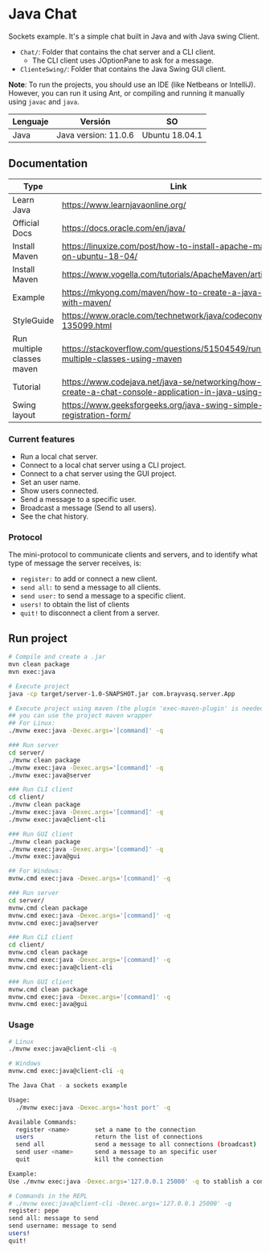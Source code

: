# Java Chat
Sockets example. It's a simple chat built in Java and with Java swing Client.

- `Chat/`: Folder that contains the chat server and a CLI client.
  -  The CLI client uses JOptionPane to ask for a message.
- `ClienteSwing/`: Folder that contains the Java Swing GUI client.

**Note**: To run the projects, you should use an IDE (like Netbeans or IntelliJ). However, you can run it using Ant, or compiling and running it manually using `javac` and `java`.

| Lenguaje | Versión              | SO             |
| -------- | -------------------- | -------------- |
| Java     | Java version: 11.0.6 | Ubuntu 18.04.1 |

## Documentation

| Type                       | Link                                                         |
| -------------------------- | ------------------------------------------------------------ |
| Learn Java                 | https://www.learnjavaonline.org/                             |
| Official Docs              | https://docs.oracle.com/en/java/                             |
| Install Maven              | https://linuxize.com/post/how-to-install-apache-maven-on-ubuntu-18-04/ |
| Install Maven              | https://www.vogella.com/tutorials/ApacheMaven/article.html   |
| Example                    | https://mkyong.com/maven/how-to-create-a-java-project-with-maven/ |
| StyleGuide                 | https://www.oracle.com/technetwork/java/codeconventions-135099.html |
| Run multiple classes maven | https://stackoverflow.com/questions/51504549/run-multiple-classes-using-maven |
| Tutorial                   | https://www.codejava.net/java-se/networking/how-to-create-a-chat-console-application-in-java-using-socket |
| Swing layout               | https://www.geeksforgeeks.org/java-swing-simple-user-registration-form/ |

### Current features
- Run a local chat server.
- Connect to a local chat server using a CLI project.
- Connect to a chat server using the GUI project.
- Set an user name.
- Show users connected.
- Send a message to a specific user.
- Broadcast a message (Send to all users).
- See the chat history.

### Protocol
The mini-protocol to communicate clients and servers, and to identify what type of message the server receives, is:
- `register:` to add or connect a new client.
- `send all:` to send a message to all clients.
- `send user:` to send a message to a specific client.
- `users!` to obtain the list of clients
- `quit!` to disconnect a client from a server.

## Run project
```bash
# Compile and create a .jar
mvn clean package
mvn exec:java

# Execute project
java -cp target/server-1.0-SNAPSHOT.jar com.brayvasq.server.App

# Execute project using maven (the plugin 'exec-maven-plugin' is needed)
## you can use the project maven wrapper
## For Linux:
./mvnw exec:java -Dexec.args='[command]' -q

### Run server
cd server/
./mvnw clean package
./mvnw exec:java -Dexec.args='[command]' -q
./mvnw exec:java@server

### Run CLI client
cd client/
./mvnw clean package
./mvnw exec:java -Dexec.args='[command]' -q
./mvnw exec:java@client-cli

### Run GUI client
./mvnw clean package
./mvnw exec:java -Dexec.args='[command]' -q
./mvnw exec:java@gui

## For Windows:
mvnw.cmd exec:java -Dexec.args='[command]' -q

### Run server
cd server/
mvnw.cmd clean package
mvnw.cmd exec:java -Dexec.args='[command]' -q
mvnw.cmd exec:java@server

### Run CLI client
cd client/
mvnw.cmd clean package
mvnw.cmd exec:java -Dexec.args='[command]' -q
mvnw.cmd exec:java@client-cli

### Run GUI client
mvnw.cmd clean package
mvnw.cmd exec:java -Dexec.args='[command]' -q
mvnw.cmd exec:java@gui
```

### Usage

```bash
# Linux
./mvnw exec:java@client-cli -q

# Windows
mvnw.cmd exec:java@client-cli -q

The Java Chat - a sockets example

Usage:
  ./mvnw exec:java -Dexec.args='host port' -q

Available Commands:
  register <name>       set a name to the connection
  users                 return the list of connections
  send all              send a message to all connections (broadcast)
  send user <name>      send a message to an specific user
  quit                  kill the connection

Example:
Use ./mvnw exec:java -Dexec.args='127.0.0.1 25000' -q to stablish a connection
```

```bash
# Commands in the REPL
# ./mvnw exec:java@client-cli -Dexec.args='127.0.0.1 25000' -q
register: pepe
send all: message to send
send username: message to send
users!
quit!
```
